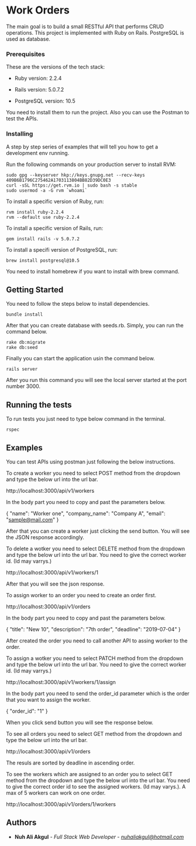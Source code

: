 # Work Orders

The main goal is to build a small RESTful API that performs CRUD operations. This project is implemented with
Ruby on Rails. PostgreSQL is used as database.

### Prerequisites

These are the versions of the tech stack:

* Ruby version: 2.2.4

* Rails version: 5.0.7.2

* PostgreSQL version: 10.5

You need to install them to run the project. Also you can use the Postman to test the APIs.

### Installing

A step by step series of examples that will tell you how to get a development env running.

Run the following commands on your production server to install RVM:

```
sudo gpg --keyserver hkp://keys.gnupg.net --recv-keys 409B6B1796C275462A1703113804BB82D39DC0E3
curl -sSL https://get.rvm.io | sudo bash -s stable
sudo usermod -a -G rvm `whoami`
```

To install a specific version of Ruby, run:

```
rvm install ruby-2.2.4
rvm --default use ruby-2.2.4
```

To install a specific version of Rails, run:

```
gem install rails -v 5.0.7.2
```

To install a specifi version of PostgreSQL, run:

```
brew install postgresql@10.5
```

You need to install homebrew if you want to install with brew command. 

## Getting Started

You need to follow the steps below to install dependencies.

```
bundle install
```

After that you can create database with seeds.rb. Simply, you can run the command below.

```
rake db:migrate
rake db:seed
```

Finally you can start the application usin the command below.

```
rails server
```

After you run this command you will see the local server started at the port number 3000.

## Running the tests

To run tests you just need to type below command in the terminal.

```
rspec
```

## Examples

You can test APIs using postman just following the below instructions.

To create a worker you need to select POST method from the dropdown and type the below url into the url bar.

http://localhost:3000/api/v1/workers

In the body part you need to copy and past the parameters below.

{
	"name": "Worker one",
	"company_name": "Company A",
	"email": "sample@mail.com"
}

After that you can create a worker just clicking the send button. You will see the JSON response accordingly.

To delete a wotker you need to select DELETE method from the dropdown and type the below url into the url bar.
You need to give the correct worker id. (Id may varrys.)

http://localhost:3000/api/v1/workers/1

After that you will see the json response.

To assign worker to an order you need to create an order first.

http://localhost:3000/api/v1/orders

In the body part you need to copy and past the parameters below.

{
	"title": "New 10",
	"description": "7th order",
	"deadline": "2019-07-04"
}

After created the order you need to call another API to assing worker to the order.

To assign a wotker you need to select PATCH method from the dropdown and type the below url into the url bar.
You need to give the correct worker id. (Id may varrys.)

http://localhost:3000/api/v1/workers/1/assign

In the body part you need to send the order_id parameter which is the order that you want to assign the worker.

{
	"order_id": "1"
}

When you click send button you will see the response below.

To see all orders you need to select GET method from the dropdown and type the below url into the url bar.

http://localhost:3000/api/v1/orders

The resuls are sorted by deadline in ascending order.

To see the workers which are assigned to an order you to select GET method from the dropdown and type the below url into the url bar.
You need to give the correct order id to see the assigned workers. (Id may varys.). A max of 5 workers can work on one order.

http://localhost:3000/api/v1/orders/1/workers

## Authors

* **Nuh Ali Akgul** - *Full Stack Web Developer* - *nuhaliakgul@hotmail.com*
